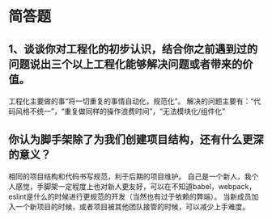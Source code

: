 # 简答题 
## 1、谈谈你对工程化的初步认识，结合你之前遇到过的问题说出三个以上工程化能够解决问题或者带来的价值。
#### 
工程化主要做的事“将一切重复的事情自动化，规范化”。
解决的问题主要有：“代码风格不统一”，“重复做同样的操作浪费时间”，“无法模块化/组件化”


## 你认为脚手架除了为我们创建项目结构，还有什么更深的意义？
#### 
相同的项目结构和代码书写规范，利于后期的项目维护。
自己是一个新人，我个人感觉，手脚架一定程度上也对新人更友好，可以在不知道babel，webpack，eslint是什么的时候进行更规范的开发（当然也有过于依赖的弊端）。
当新成员加入一个新项目的时候，或者项目被其他团队接管的时候，可以减少上手难度。

